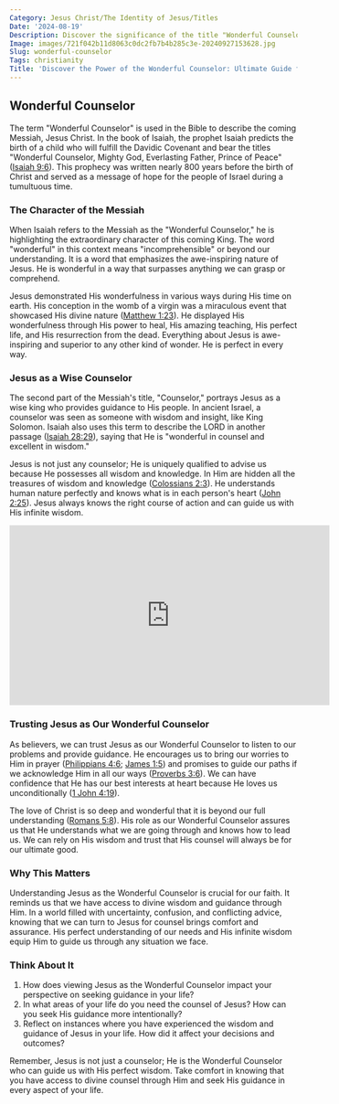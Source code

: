 ```yaml
---
Category: Jesus Christ/The Identity of Jesus/Titles
Date: '2024-08-19'
Description: Discover the significance of the title "Wonderful Counselor" and explore its meaning in relation to guidance and wisdom. Uncover the qualities that make this counselor truly exceptional.
Image: images/721f042b11d8063c0dc2fb7b4b285c3e-20240927153628.jpg
Slug: wonderful-counselor
Tags: christianity
Title: 'Discover the Power of the Wonderful Counselor: Ultimate Guide for Christian Wisdom'
---
```


## Wonderful Counselor

The term "Wonderful Counselor" is used in the Bible to describe the coming Messiah, Jesus Christ. In the book of Isaiah, the prophet Isaiah predicts the birth of a child who will fulfill the Davidic Covenant and bear the titles "Wonderful Counselor, Mighty God, Everlasting Father, Prince of Peace" ([Isaiah 9:6](https://www.bibleref.com/Isaiah/9/Isaiah-9-6.html)). This prophecy was written nearly 800 years before the birth of Christ and served as a message of hope for the people of Israel during a tumultuous time.

### The Character of the Messiah

When Isaiah refers to the Messiah as the "Wonderful Counselor," he is highlighting the extraordinary character of this coming King. The word "wonderful" in this context means "incomprehensible" or beyond our understanding. It is a word that emphasizes the awe-inspiring nature of Jesus. He is wonderful in a way that surpasses anything we can grasp or comprehend.

Jesus demonstrated His wonderfulness in various ways during His time on earth. His conception in the womb of a virgin was a miraculous event that showcased His divine nature ([Matthew 1:23](https://www.bibleref.com/Matthew/1/Matthew-1-23.html)). He displayed His wonderfulness through His power to heal, His amazing teaching, His perfect life, and His resurrection from the dead. Everything about Jesus is awe-inspiring and superior to any other kind of wonder. He is perfect in every way.

### Jesus as a Wise Counselor

The second part of the Messiah's title, "Counselor," portrays Jesus as a wise king who provides guidance to His people. In ancient Israel, a counselor was seen as someone with wisdom and insight, like King Solomon. Isaiah also uses this term to describe the LORD in another passage ([Isaiah 28:29](https://www.bibleref.com/Isaiah/28/Isaiah-28-29.html)), saying that He is "wonderful in counsel and excellent in wisdom."

Jesus is not just any counselor; He is uniquely qualified to advise us because He possesses all wisdom and knowledge. In Him are hidden all the treasures of wisdom and knowledge ([Colossians 2:3](https://www.bibleref.com/Colossians/2/Colossians-2-3.html)). He understands human nature perfectly and knows what is in each person's heart ([John 2:25](https://www.bibleref.com/John/2/John-2-25.html)). Jesus always knows the right course of action and can guide us with His infinite wisdom.


<iframe width="560" height="315" src="https://www.youtube.com/embed/j6Mw5OPCRTQ" frameborder="0" allow="autoplay; encrypted-media" allowfullscreen></iframe>


### Trusting Jesus as Our Wonderful Counselor

As believers, we can trust Jesus as our Wonderful Counselor to listen to our problems and provide guidance. He encourages us to bring our worries to Him in prayer ([Philippians 4:6](https://www.bibleref.com/Philippians/4/Philippians-4-6.html); [James 1:5](https://www.bibleref.com/James/1/James-1-5.html)) and promises to guide our paths if we acknowledge Him in all our ways ([Proverbs 3:6](https://www.bibleref.com/Proverbs/3/Proverbs-3-6.html)). We can have confidence that He has our best interests at heart because He loves us unconditionally ([1 John 4:19](https://www.bibleref.com/1-John/4/1-John-4-19.html)).

The love of Christ is so deep and wonderful that it is beyond our full understanding ([Romans 5:8](https://www.bibleref.com/Romans/5/Romans-5-8.html)). His role as our Wonderful Counselor assures us that He understands what we are going through and knows how to lead us. We can rely on His wisdom and trust that His counsel will always be for our ultimate good.

### Why This Matters

Understanding Jesus as the Wonderful Counselor is crucial for our faith. It reminds us that we have access to divine wisdom and guidance through Him. In a world filled with uncertainty, confusion, and conflicting advice, knowing that we can turn to Jesus for counsel brings comfort and assurance. His perfect understanding of our needs and His infinite wisdom equip Him to guide us through any situation we face.

### Think About It

1. How does viewing Jesus as the Wonderful Counselor impact your perspective on seeking guidance in your life?
2. In what areas of your life do you need the counsel of Jesus? How can you seek His guidance more intentionally?
3. Reflect on instances where you have experienced the wisdom and guidance of Jesus in your life. How did it affect your decisions and outcomes?

Remember, Jesus is not just a counselor; He is the Wonderful Counselor who can guide us with His perfect wisdom. Take comfort in knowing that you have access to divine counsel through Him and seek His guidance in every aspect of your life.